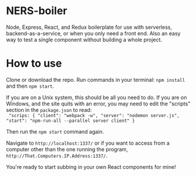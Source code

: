 # NERS-boiler
Node, Express, React, and Redux boilerplate for use with serverless, backend-as-a-service, or when you only need a front end. Also an easy way to test a single component without building a whole project.

# How to use
Clone or download the repo. Run commands in your terminal: `npm install` and then `npm start`.

If you are on a Unix system, this should be all you need to do. If you are on Windows, and the site quits with an error, you may need to edit the "scripts" section in the `package.json` to read:  
  ` "scrips: {
      "client": "webpack -w",
      "server": "nodemon server.js",
      "start": "npm-run-all --parallel server client"
     }`
     
Then run the `npm start` command again.

Navigate to `http://localhost:1337/` or if you want to access from a computer other than the one running the program, `http://That.Computers.IP.Address:1337/`.

You're ready to start subbing in your own React components for mine!
